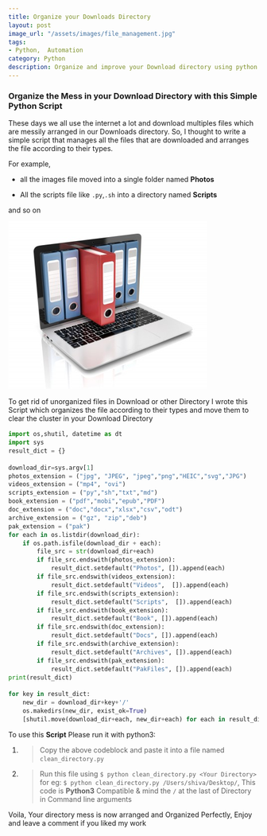 ```yaml
---
title: Organize your Downloads Directory
layout: post
image_url: "/assets/images/file_management.jpg"
tags:
- Python,  Automation
category: Python
description: Organize and improve your Download directory using python programmatically.
---
```


### Organize the Mess in your Download Directory with this Simple Python Script

These days we all use the internet a lot and download multiples files which are messily arranged in our Downloads directory.
So, I thought to write a simple script that manages all the files that are downloaded and arranges the file according to their types.

For example, 
- all the images file moved into a single folder named  **Photos**

- All the  scripts file like `.py`,`.sh`  into a  directory named **Scripts**

and so on

![File](/assets/images/file_management.jpg)

To get rid of unorganized files in Download or other Directory I wrote this Script which organizes the file according to their types and move them to clear the cluster in your Download Directory

``` python
import os,shutil, datetime as dt
import sys
result_dict = {}

download_dir=sys.argv[1]
photos_extension = ("jpg", "JPEG", "jpeg","png","HEIC","svg","JPG")
videos_extension = ("mp4", "ovi")
scripts_extension = ("py","sh","txt","md")
book_extension = ("pdf","mobi","epub","PDF")
doc_extension = ("doc","docx","xlsx","csv","odt")
archive_extension = ("gz", "zip","deb")
pak_extension = ("pak")
for each in os.listdir(download_dir):
    if os.path.isfile(download_dir + each):
        file_src = str(download_dir+each)
        if file_src.endswith(photos_extension):
            result_dict.setdefault("Photos", []).append(each)
        if file_src.endswith(videos_extension):
            result_dict.setdefault("Videos",  []).append(each)
        if file_src.endswith(scripts_extension):
            result_dict.setdefault("Scripts",  []).append(each)
        if file_src.endswith(book_extension):
            result_dict.setdefault("Book", []).append(each)
        if file_src.endswith(doc_extension):
            result_dict.setdefault("Docs", []).append(each)
        if file_src.endswith(archive_extension):
            result_dict.setdefault("Archives", []).append(each)
        if file_src.endswith(pak_extension):
            result_dict.setdefault("PakFiles", []).append(each)
print(result_dict)

for key in result_dict:
    new_dir = download_dir+key+'/'
    os.makedirs(new_dir, exist_ok=True)
    [shutil.move(download_dir+each, new_dir+each) for each in result_dict[key]]

```

To use this **Script** Please run it with python3:

1. >  Copy the above codeblock and paste it into a file named `clean_directory.py`
2. > Run this file using `$ python clean_directory.py <Your Directory>` for eg: `$ python clean_directory.py /Users/shiva/Desktop/`, This code is **Python3** Compatible & mind the `/` at the last of Directory in Command line arguments

Voila, Your directory mess is now arranged and Organized Perfectly, Enjoy and leave a comment if you liked my work